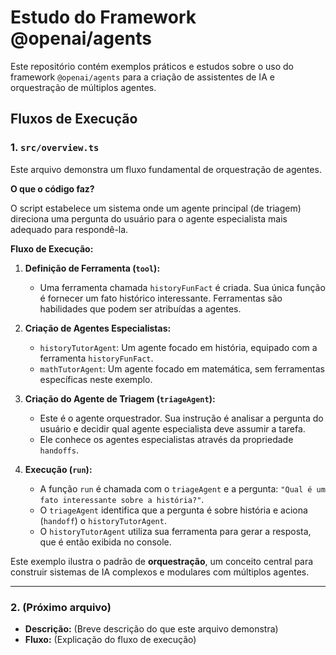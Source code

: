 # Estudo do Framework @openai/agents

Este repositório contém exemplos práticos e estudos sobre o uso do framework `@openai/agents` para a criação de assistentes de IA e orquestração de múltiplos agentes.

## Fluxos de Execução

### 1. `src/overview.ts`

Este arquivo demonstra um fluxo fundamental de orquestração de agentes.

**O que o código faz?**

O script estabelece um sistema onde um agente principal (de triagem) direciona uma pergunta do usuário para o agente especialista mais adequado para respondê-la.

**Fluxo de Execução:**

1.  **Definição de Ferramenta (`tool`):**
    *   Uma ferramenta chamada `historyFunFact` é criada. Sua única função é fornecer um fato histórico interessante. Ferramentas são habilidades que podem ser atribuídas a agentes.

2.  **Criação de Agentes Especialistas:**
    *   `historyTutorAgent`: Um agente focado em história, equipado com a ferramenta `historyFunFact`.
    *   `mathTutorAgent`: Um agente focado em matemática, sem ferramentas específicas neste exemplo.

3.  **Criação do Agente de Triagem (`triageAgent`):**
    *   Este é o agente orquestrador. Sua instrução é analisar a pergunta do usuário e decidir qual agente especialista deve assumir a tarefa.
    *   Ele conhece os agentes especialistas através da propriedade `handoffs`.

4.  **Execução (`run`):**
    *   A função `run` é chamada com o `triageAgent` e a pergunta: `"Qual é um fato interessante sobre a história?"`.
    *   O `triageAgent` identifica que a pergunta é sobre história e aciona (`handoff`) o `historyTutorAgent`.
    *   O `historyTutorAgent` utiliza sua ferramenta para gerar a resposta, que é então exibida no console.

Este exemplo ilustra o padrão de **orquestração**, um conceito central para construir sistemas de IA complexos e modulares com múltiplos agentes.

---

### 2. (Próximo arquivo)

*   **Descrição:** (Breve descrição do que este arquivo demonstra)
*   **Fluxo:** (Explicação do fluxo de execução)
